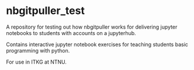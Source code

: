 # nbgitpuller_test

A repository for testing out how nbgitpuller works for delivering jupyter notebooks to students with accounts on a jupyterhub.

Contains interactive jupyter notebook exercises for teaching students basic programming with python.

For use in ITKG at NTNU.
